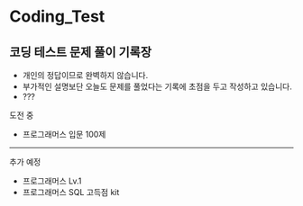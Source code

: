 # Coding_Test
## 코딩 테스트 문제 풀이 기록장
- 개인의 정답이므로 완벽하지 않습니다.
- 부가적인 설명보단 오늘도 문제를 풀었다는 기록에 초점을 두고 작성하고 있습니다.
- ??? 

도전 중
* 프로그래머스 입문 100제
***
추가 예정
* 프로그래머스 Lv.1
* 프로그래머스 SQL 고득점 kit

